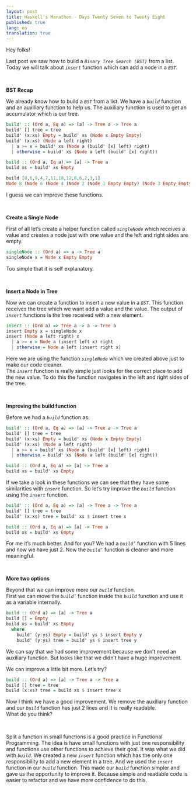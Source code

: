 ```yaml
---
layout: post
title: Haskell's Marathon - Days Twenty Seven to Twenty Eight
published: true
lang: en
translation: true
---
```


Hey folks!

Last post we saw how to build a *`Binary Tree Search (BST)`* from a list. Today we will talk about *`insert`* function which can add a node in a *`BST`*.  

<br />

**BST Recap**

We already know how to build a *`BST`* from a list. We have a *`build`* function and an auxiliary function to help us. The auxiliary function is used to get an accumulator which is our tree.

<!--more-->

```haskell
build' :: (Ord a, Eq a) => [a] -> Tree a -> Tree a
build' [] tree = tree
build' (x:xs) Empty = build' xs (Node x Empty Empty)
build' (x:xs) (Node a left right)
  | a >= x = build' xs (Node a (build' [x] left) right)
  | otherwise = build' xs (Node a left (build' [x] right))

build :: (Ord a, Eq a) => [a] -> Tree a
build xs = build' xs Empty

build [8,6,9,4,7,11,10,12,8,6,2,3,1]
Node 8 (Node 6 (Node 4 (Node 2 (Node 1 Empty Empty) (Node 3 Empty Empty)) (Node 6 Empty Empty)) (Node 7 Empty (Node 8 Empty Empty))) (Node 9 Empty (Node 11 (Node 10 Empty Empty) (Node 12 Empty Empty)))
```

I guess we can improve these functions.

<br />

**Create a Single Node**

First of all let’s create a helper function called *`singleNode`* which receives a value and creates a node just with one value and the left and right sides are empty.
```haskell
singleNode :: (Ord a) => a -> Tree a
singleNode x = Node x Empty Empty
```
Too simple that it is self explanatory.

<br />

**Insert a Node in Tree**

Now we can create a function to insert a new value in a *`BST`*. This function receives the tree which we want add a value and the value. The output of *`insert`* functions is the tree received with a new element.
```haskell
insert :: (Ord a) => Tree a -> a -> Tree a
insert Empty x = singleNode x
insert (Node a left right) x
  | a >= x = Node a (insert left x) right
  | otherwise = Node a left (insert right x)
```

Here we are using the function *`singleNode`* which we created above just to make our code cleaner.  
The *`insert`* function is really simple just looks for the correct place to add the new value. To do this the function navigates in the left and right sides of the tree.

<br />

**Improving the build function**

Before we had a *`build`* function as:
```haskell
build' :: (Ord a, Eq a) => [a] -> Tree a -> Tree a
build' [] tree = tree
build' (x:xs) Empty = build' xs (Node x Empty Empty)
build' (x:xs) (Node a left right)
  | a >= x = build' xs (Node a (build' [x] left) right)
  | otherwise = build' xs (Node a left (build' [x] right))

build :: (Ord a, Eq a) => [a] -> Tree a
build xs = build' xs Empty
```
If we take a look in these functions we can see that they have some similarities with *`insert`* function. So let’s try improve the *`build`* function using the *`insert`* function.
```haskell
build' :: (Ord a, Eq a) => [a] -> Tree a -> Tree a
build' [] tree = tree
build' (x:xs) tree = build' xs $ insert tree x

build :: (Ord a, Eq a) => [a] -> Tree a
build xs = build' xs Empty
```
For me it’s much better. And for you?
We had a *`build’`* function with 5 lines and now we have just 2. Now the *`build’`* function is cleaner and more meaningful.

<br />

**More two options**

Beyond that we can improve more our *`build`* function.  
First we can move the *`build’`* function inside the *`build`* function and use it as a variable internally.
```haskell
build :: (Ord a) => [a] -> Tree a
build [] = Empty
build xs = build' xs Empty
  where
    build' (y:ys) Empty = build' ys $ insert Empty y
    build' (y:ys) tree = build' ys $ insert tree y
```
We can say that we had some improvement because we don’t need an auxiliary function. But looks like that we didn’t have a huge improvement.

We can improve a little bit more. Let’s try?
```haskell
build :: (Ord a) => [a] -> Tree a -> Tree a
build [] tree = tree
build (x:xs) tree = build xs $ insert tree x
```
Now I think we have a good improvement. We remove the auxiliary function and our *`build`* function has just 2 lines and it is really readable.  
What do you think?

<br />

Split a function in small functions is a good practice in Functional Programming. The idea is have small functions with just one responsibility and functions use other functions to achieve their goal. It was what we did with *`build`*. We created a new *`insert`* function which has the only one responsibility to add a new element in a tree. And we used the *`insert`* function in our *`build`* function. This made our *`build`* function simpler and gave us the opportunity to improve it. Because simple and readable code is easier to refactor and we have more confidence to do this.
